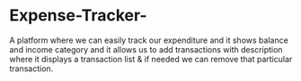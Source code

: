 # Expense-Tracker-
A platform where we can easily track our expenditure and it shows balance and income category and it allows us to add transactions with description where it displays a transaction list & if needed we can remove that particular transaction.
